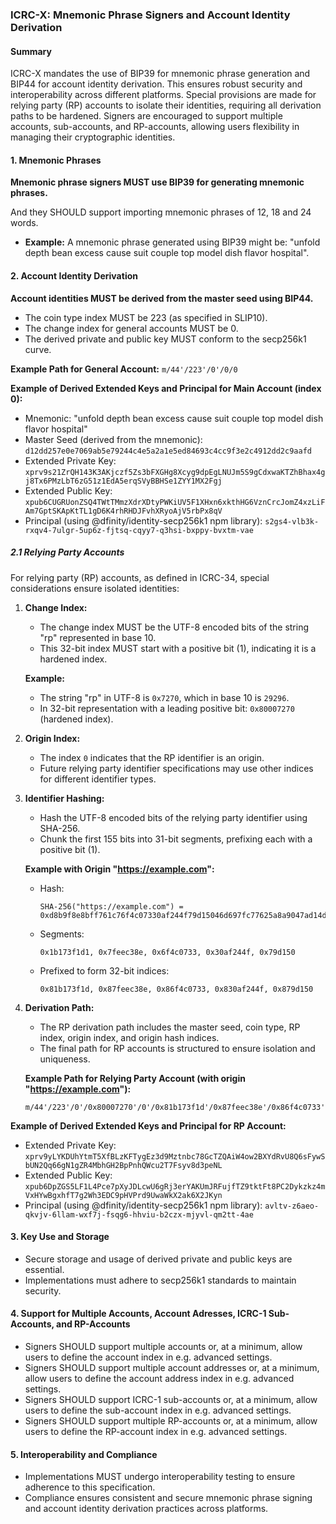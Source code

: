### ICRC-X: Mnemonic Phrase Signers and Account Identity Derivation

#### Summary

ICRC-X mandates the use of BIP39 for mnemonic phrase generation and BIP44 for account identity derivation. This ensures robust security and interoperability across different platforms. Special provisions are made for relying party (RP) accounts to isolate their identities, requiring all derivation paths to be hardened. Signers are encouraged to support multiple accounts, sub-accounts, and RP-accounts, allowing users flexibility in managing their cryptographic identities.

#### 1. Mnemonic Phrases

**Mnemonic phrase signers MUST use BIP39 for generating mnemonic phrases.**

And they SHOULD support importing mnemonic phrases of 12, 18 and 24 words.

- **Example:** A mnemonic phrase generated using BIP39 might be: "unfold depth bean excess cause suit couple top model dish flavor hospital".

#### 2. Account Identity Derivation

**Account identities MUST be derived from the master seed using BIP44.**

- The coin type index MUST be 223 (as specified in SLIP10).
- The change index for general accounts MUST be 0.
- The derived private and public key MUST conform to the secp256k1 curve.

**Example Path for General Account:**
`m/44'/223'/0'/0/0`

**Example of Derived Extended Keys and Principal for Main Account (index 0):**
- Mnemonic: "unfold depth bean excess cause suit couple top model dish flavor hospital"
- Master Seed (derived from the mnemonic): `d12dd257e0e7069ab5e79244c4e5a2a1e5ed84693c4cc9f3e2c4912dd2c9aafd`
- Extended Private Key: `xprv9s21ZrQH143K3AKjczf5Zs3bFXGHg8Xcyg9dpEgLNUJm5S9gCdxwaKTZhBhax4gj8Tx6PMzLbT6zG51z1EdA5erqSVyBBHSe1ZYY1MX2Fgj`
- Extended Public Key: `xpub6CUGRUonZSQ4TWtTMmzXdrXDtyPWKiUV5F1XHxn6xkthHG6VznCrcJomZ4xzLiFAm7GptSKApKtTL1gD6K4rhRHDJFvhXRyoAjV5rbPx8qV`
- Principal (using @dfinity/identity-secp256k1 npm library): `s2gs4-vlb3k-rxqv4-7ulgr-5up6z-fjtsq-cqyy7-q3hsi-bxppy-bvxtm-vae`

##### 2.1 Relying Party Accounts

For relying party (RP) accounts, as defined in ICRC-34, special considerations ensure isolated identities:

1. **Change Index:**
   - The change index MUST be the UTF-8 encoded bits of the string "rp" represented in base 10.
   - This 32-bit index MUST start with a positive bit (1), indicating it is a hardened index.

   **Example:**
   - The string "rp" in UTF-8 is `0x7270`, which in base 10 is `29296`.
   - In 32-bit representation with a leading positive bit: `0x80007270` (hardened index).

2. **Origin Index:**
   - The index `0` indicates that the RP identifier is an origin.
   - Future relying party identifier specifications may use other indices for different identifier types.

3. **Identifier Hashing:**
   - Hash the UTF-8 encoded bits of the relying party identifier using SHA-256.
   - Chunk the first 155 bits into 31-bit segments, prefixing each with a positive bit (1).

   **Example with Origin "https://example.com":**
   - Hash:
     ```
     SHA-256("https://example.com") = 0xd8b9f8e8bff761c76f4c07330af244f79d15046d697fc77625a8a9047ad14d44
     ```
   - Segments:
     ```
     0x1b173f1d1, 0x7feec38e, 0x6f4c0733, 0x30af244f, 0x79d150
     ```
   - Prefixed to form 32-bit indices:
     ```
     0x81b173f1d, 0x87feec38e, 0x86f4c0733, 0x830af244f, 0x879d150
     ```

4. **Derivation Path:**
   - The RP derivation path includes the master seed, coin type, RP index, origin index, and origin hash indices.
   - The final path for RP accounts is structured to ensure isolation and uniqueness.

   **Example Path for Relying Party Account (with origin "https://example.com"):**
   ```
   m/44'/223'/0'/0x80007270'/0'/0x81b173f1d'/0x87feec38e'/0x86f4c0733'/0x830af244f'/0x879d150'
   ```

**Example of Derived Extended Keys and Principal for RP Account:**
- Extended Private Key: `xprv9yLYKDUhYtmT5XfBLzKFTygEz3d9Mztnbc78GcTZQAiW4ow2BXYdRvU8Q6sFywSbUN2Qq66gN1gZR4MbhGH2BpPnhQWcu2T7Fsyv8d3peNL`
- Extended Public Key: `xpub6DpZGS5LF1L4Pce7pXyJDLcwU6gRj3erYAKUmJRFujfTZ9tktFt8PC2Dykzkz4mVxHYwBgxhfT7g2Wh3EDC9pHVPrd9UwaWkX2ak6X2JKyn`
- Principal (using @dfinity/identity-secp256k1 npm library): `avltv-z6aeo-qkvjv-6llam-wxf7j-fsqg6-hhviu-b2czx-mjyvl-qm2tt-4ae`

#### 3. Key Use and Storage

- Secure storage and usage of derived private and public keys are essential.
- Implementations must adhere to secp256k1 standards to maintain security.

#### 4. Support for Multiple Accounts, Account Adresses, ICRC-1 Sub-Accounts, and RP-Accounts

- Signers SHOULD support multiple accounts or, at a minimum, allow users to define the account index in e.g. advanced settings.
- Signers SHOULD support multiple account addresses or, at a minimum, allow users to define the account address index in e.g. advanced settings.
- Signers SHOULD support ICRC-1 sub-accounts or, at a minimum, allow users to define the sub-account index in e.g. advanced settings.
- Signers SHOULD support multiple RP-accounts or, at a minimum, allow users to define the RP-account index in e.g. advanced settings.

#### 5. Interoperability and Compliance

- Implementations MUST undergo interoperability testing to ensure adherence to this specification.
- Compliance ensures consistent and secure mnemonic phrase signing and account identity derivation practices across platforms.
